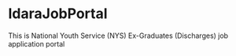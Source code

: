 # IdaraJobPortal
This is National Youth Service (NYS) Ex-Graduates (Discharges) job application portal
